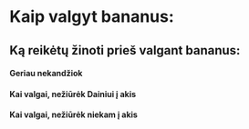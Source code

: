 ﻿# Kaip valgyt bananus:

## Ką reikėtų žinoti prieš valgant bananus:
#### Geriau nekandžiok
#### Kai valgai, nežiūrėk Dainiui į akis
#### Kai valgai, nežiūrėk niekam į akis
